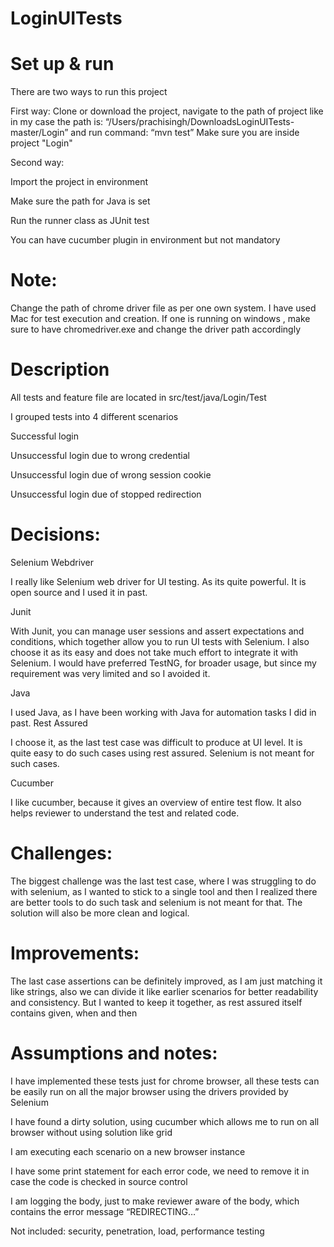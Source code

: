 # LoginUITests

# Set up & run

There are two ways to run this project

First way:
Clone or download the project, navigate to the path of project like in my case the path is: “/Users/prachisingh/DownloadsLoginUITests-master/Login” and run command: “mvn test”
Make sure you are inside project "Login"
 
Second way:

Import the project in environment

Make sure the path for Java is set

Run the runner class as JUnit test

You can have cucumber plugin in environment but not mandatory

# Note:
Change the path of chrome driver file as per one own system.
I have used Mac for test execution and creation. If one is running on windows , make sure to have chromedriver.exe and change the driver path accordingly

# Description
All tests and feature file are located in src/test/java/Login/Test

I grouped tests into 4 different scenarios

Successful login

Unsuccessful login due to wrong credential

Unsuccessful login due of wrong session cookie

Unsuccessful login due of stopped redirection


# Decisions:

Selenium Webdriver

I really like Selenium web driver for UI testing. As its quite powerful. It is open source and I used it in past.

Junit

With Junit, you can manage user sessions and assert expectations and conditions, which together allow you to run UI tests with Selenium. I also choose it as its easy and does not take much effort to integrate it with Selenium. I would have preferred TestNG, for broader usage, but since my requirement was very limited and so I avoided it.

Java

I used Java, as I have been working with Java for automation tasks I did in past.
Rest Assured

I choose it, as the last test case was difficult to produce at UI level. It is quite easy to do such cases using rest assured. Selenium is not meant for such cases. 

Cucumber

I like cucumber, because it gives an overview of entire test flow. It also helps reviewer to understand the test and related code.

# Challenges:

The biggest challenge was the last test case, where I was struggling to do with selenium, as I wanted to stick to a single tool and then I realized there are better tools to do such task and selenium is not meant for that. The solution will also be more clean and logical.

# Improvements:

The last case assertions can be definitely improved, as I am just matching it like strings, also we can divide it like earlier scenarios for better readability and consistency. But I wanted to keep it together, as rest assured itself contains given, when and then

# Assumptions and notes:

I have implemented these tests just for chrome browser, all these tests can be easily run on all the major browser using the drivers provided by Selenium

I have found a dirty solution, using cucumber which allows me to run on all browser without using solution like grid

I am executing each scenario on a new browser instance

I have some print statement for each error code, we need to remove it in case the code is checked in source control

I am logging the body, just to make reviewer aware of the body, which contains the error message “REDIRECTING…” 

Not included: security, penetration, load, performance testing
